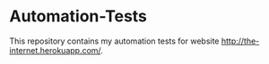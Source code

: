 # Automation-Tests



This repository contains my automation tests for website http://the-internet.herokuapp.com/.